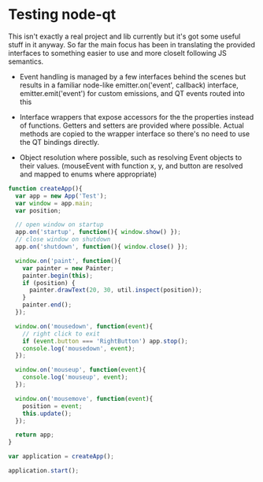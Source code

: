 # Testing node-qt

This isn't exactly a real project and lib currently but it's got some useful stuff in it anyway. So far the main focus has been in translating the provided interfaces to something easier to use and more closelt following JS semantics.

* Event handling is managed by a few interfaces behind the scenes but results in a familiar node-like emitter.on('event', callback) interface, emitter.emit('event') for custom emissions, and QT events routed into this

* Interface wrappers that expose accessors for the the properties instead of functions. Getters and setters are provided where possible. Actual methods are copied to the wrapper interface so there's no need to use the QT bindings directly.

* Object resolution where possible, such as resolving Event objects to their values. (mouseEvent with function x, y, and button are resolved and mapped to enums where appropriate)


```javascript
function createApp(){
  var app = new App('Test');
  var window = app.main;
  var position;

  // open window on startup
  app.on('startup', function(){ window.show() });
  // close window on shutdown
  app.on('shutdown', function(){ window.close() });

  window.on('paint', function(){
    var painter = new Painter;
    painter.begin(this);
    if (position) {
      painter.drawText(20, 30, util.inspect(position));
    }
    painter.end();
  });

  window.on('mousedown', function(event){
    // right click to exit
    if (event.button === 'RightButton') app.stop();
    console.log('mousedown', event);
  });

  window.on('mouseup', function(event){
    console.log('mouseup', event);
  });

  window.on('mousemove', function(event){
    position = event;
    this.update();
  });

  return app;
}

var application = createApp();

application.start();
```